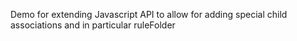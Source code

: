Demo for extending Javascript API to allow for adding special child associations and in particular ruleFolder
